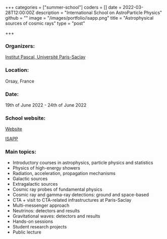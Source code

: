 +++
categories = ["summer-school"]
coders = []
date = 2022-03-28T12:00:00Z
description = "International School on AstroParticle Physics"
github = ""
image = "/images/portfolio/isapp.png"
title = "Astrophysical sources of cosmic rays"
type = "post"

+++
### Organizers:
[Institut Pascal, Université Paris-Saclay](https://www.institut-pascal.universite-paris-saclay.fr)

### Location:
Orsay, France

### Date:
19th of June 2022 - 24th of June 2022

### School website:
[Website](https://indico.ijclab.in2p3.fr/event/7633/)

[ISAPP](https://www.isapp-schools.org)

### Main topics:
* Introductory courses in astrophysics, particle physics and statistics
* Physics of high-energy showers
* Radiation, acceleration, propagation mechanisms
* Galactic sources
* Extragalactic sources
* Cosmic ray probes of fundamental physics
* Cosmic ray and gamma-ray detections: ground and space-based
* CTA + visit to CTA-related infrastructures at Paris-Saclay
* Multi-messenger approach
* Neutrinos: detectors and results
* Gravitational waves: detectors and results
* Hands-on sessions
* Student research projects
* Public lecture
